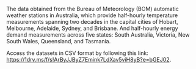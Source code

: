 The data obtained from the Bureau of Meteorology (BOM) automatic weather stations in Australia, which provide half-hourly temperature measurements spanning two decades in the capital cities of Hobart, Melbourne, Adelaide, Sydney, and Brisbane. And half-hourly energy demand measurements across five states: South Australia, Victoria, New South Wales, Queensland, and Tasmania.

Access the datasets in CSV format by following this link: 
https://1drv.ms/f/s!ArByJJByZ7Emink7LdXav5viH8yB?e=bGEJ02.
